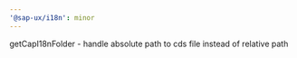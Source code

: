 ```yaml
---
'@sap-ux/i18n': minor
---
```


getCapI18nFolder - handle absolute path to cds file instead of relative path
